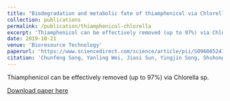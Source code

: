 ```yaml
---
title: "Biodegradation and metabolic fate of thiamphenicol via Chlorella sp. UTEX1602 and L38"
collection: publications
permalink: /publication/thiamphenicol-chlorella
excerpt: 'Thiamphenicol can be effectively removed (up to 97%) via Chlorella sp.'
date: 2019-10-21
venue: 'Bioresource Technology'
paperurl: 'https://www.sciencedirect.com/science/article/pii/S0960852419315500'
citation: 'Chunfeng Song, Yanling Wei, Jiasi Sun, Yingjin Song, Shuhong Li, Yutaka Kitamura, Biodegradation and metabolic fate of thiamphenicol via Chlorella sp. UTEX1602 and L38, Bioresource Technology, Volume 296,2020,122320, ISSN 0960-8524, https://doi.org/10.1016/j.biortech.2019.122320.'
---
```


Thiamphenicol can be effectively removed (up to 97%) via Chlorella sp.

[Download paper here](https://www.sciencedirect.com/science/article/pii/S0960852419315500)